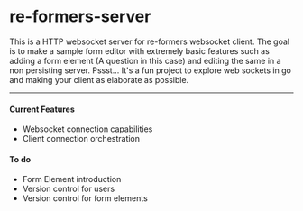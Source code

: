 # re-formers-server
This is a HTTP websocket server for re-formers websocket client.
The goal is to make a sample form editor with extremely basic features such as adding a form element (A question in this case) and editing the same in a non persisting server.
Pssst... It's a fun project to explore web sockets in go and making your client as elaborate as possible.
<hr />

#### Current Features

- Websocket connection capabilities
- Client connection orchestration

#### To do
- Form Element introduction
- Version control for users
- Version control for form elements
